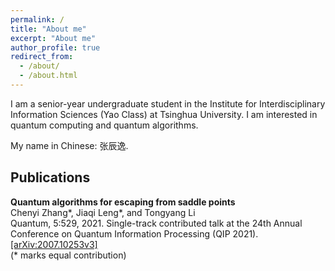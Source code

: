 ```yaml
---
permalink: /
title: "About me"
excerpt: "About me"
author_profile: true
redirect_from: 
  - /about/
  - /about.html
---
```


I am a senior-year undergraduate student in the Institute for Interdisciplinary Information Sciences (Yao Class) at Tsinghua University. I am interested in quantum computing and quantum algorithms.

My name in Chinese: 张辰逸.

## Publications

**Quantum algorithms for escaping from saddle points**
<br />
Chenyi Zhang\*, 
Jiaqi Leng\*, and
Tongyang Li
<br />
Quantum, 5:529, 2021. Single-track contributed talk at the 24th Annual Conference on Quantum Information Processing (QIP 2021). [[arXiv:2007.10253v3]](https://arxiv.org/abs/2007.10253v3)
<br />
(* marks equal contribution)
